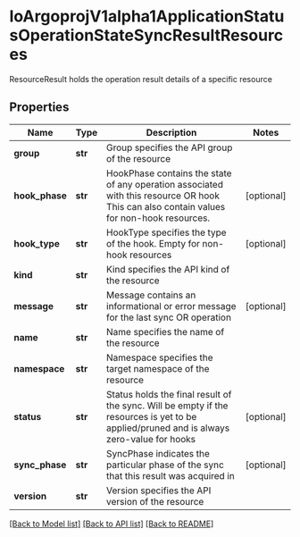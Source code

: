 # IoArgoprojV1alpha1ApplicationStatusOperationStateSyncResultResources

ResourceResult holds the operation result details of a specific resource
## Properties
Name | Type | Description | Notes
------------ | ------------- | ------------- | -------------
**group** | **str** | Group specifies the API group of the resource | 
**hook_phase** | **str** | HookPhase contains the state of any operation associated with this resource OR hook This can also contain values for non-hook resources. | [optional] 
**hook_type** | **str** | HookType specifies the type of the hook. Empty for non-hook resources | [optional] 
**kind** | **str** | Kind specifies the API kind of the resource | 
**message** | **str** | Message contains an informational or error message for the last sync OR operation | [optional] 
**name** | **str** | Name specifies the name of the resource | 
**namespace** | **str** | Namespace specifies the target namespace of the resource | 
**status** | **str** | Status holds the final result of the sync. Will be empty if the resources is yet to be applied/pruned and is always zero-value for hooks | [optional] 
**sync_phase** | **str** | SyncPhase indicates the particular phase of the sync that this result was acquired in | [optional] 
**version** | **str** | Version specifies the API version of the resource | 

[[Back to Model list]](../README.md#documentation-for-models) [[Back to API list]](../README.md#documentation-for-api-endpoints) [[Back to README]](../README.md)


